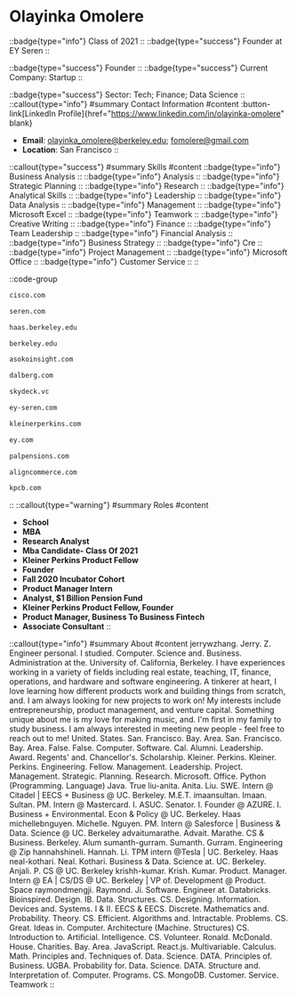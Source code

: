 # Olayinka Omolere
::badge{type="info"}
Class of 2021
::
::badge{type="success"}
Founder at EY Seren
::

::badge{type="success"}
Founder
::
::badge{type="success"}
Current Company: Startup
::

::badge{type="success"}
Sector: Tech; Finance; Data Science
::
::callout{type="info"}
#summary
Contact Information
#content
:button-link[LinkedIn Profile]{href="https://www.linkedin.com/in/olayinka-omolere" blank}
- **Email**: olayinka_omolere@berkeley.edu; fomolere@gmail.com
- **Location**: San Francisco
::

::callout{type="success"}
#summary
Skills
#content
::badge{type="info"}
Business Analysis
::
::badge{type="info"}
Analysis
::
::badge{type="info"}
Strategic Planning
::
::badge{type="info"}
Research
::
::badge{type="info"}
Analytical Skills
::
::badge{type="info"}
Leadership
::
::badge{type="info"}
Data Analysis
::
::badge{type="info"}
Management
::
::badge{type="info"}
Microsoft Excel
::
::badge{type="info"}
Teamwork
::
::badge{type="info"}
Creative Writing
::
::badge{type="info"}
Finance
::
::badge{type="info"}
Team Leadership
::
::badge{type="info"}
Financial Analysis
::
::badge{type="info"}
Business Strategy
::
::badge{type="info"}
Cre
::
::badge{type="info"}
Project Management
::
::badge{type="info"}
Microsoft Office
::
::badge{type="info"}
Customer Service
::
::

::code-group
```bash [Cisco]
cisco.com
```
```bash [Seren]
seren.com
```
```bash [Haas Business School at University of California Berkeley]
haas.berkeley.edu
```
```bash [UC Berkeley]
berkeley.edu
```
```bash [Asoko Insight]
asokoinsight.com
```
```bash [Dalberg Global Development Advisors]
dalberg.com
```
```bash [Berkeley SkyDeck Fund]
skydeck.vc
```
```bash [EY Seren]
ey-seren.com
```
```bash [KPCB]
kleinerperkins.com
```
```bash [EY]
ey.com
```
```bash [PAL Pensions]
palpensions.com
```
```bash [Veem]
aligncommerce.com
```
```bash [Kleiner Perkins Caufield & Byers]
kpcb.com
```
::
::callout{type="warning"}
#summary
Roles
#content
- **School**
- **MBA**
- **Research Analyst**
- **Mba Candidate- Class Of 2021**
- **Kleiner Perkins Product Fellow**
- **Founder**
- **Fall 2020 Incubator Cohort**
- **Product Manager Intern**
- **Analyst, $1 Billion Pension Fund**
- **Kleiner Perkins Product Fellow, Founder**
- **Product Manager, Business To Business Fintech**
- **Associate Consultant**
::

::callout{type="info"}
#summary
About
#content
jerrywzhang. Jerry. Z. Engineer personal. I studied. Computer. Science and. Business. Administration at the. University of. California, Berkeley. I have experiences working in a variety of fields including real estate, teaching, IT, finance, operations, and hardware and software engineering. A tinkerer at heart, I love learning how different products work and building things from scratch, and. I am always looking for new projects to work on! My interests include entrepreneurship, product management, and venture capital. Something unique about me is my love for making music, and. I'm first in my family to study business. I am always interested in meeting new people - feel free to reach out to me! United. States. San. Francisco. Bay. Area. San. Francisco. Bay. Area. False. False. Computer. Software. Cal. Alumni. Leadership. Award. Regents' and. Chancellor's. Scholarship. Kleiner. Perkins. Kleiner. Perkins. Engineering. Fellow. Management. Leadership. Project. Management. Strategic. Planning. Research. Microsoft. Office. Python (Programming. Language) Java. True liu-anita. Anita. Liu. SWE. Intern @ Citadel | EECS + Business @ UC. Berkeley. M.E.T. imaansultan. Imaan. Sultan. PM. Intern @ Mastercard. I. ASUC. Senator. I. Founder @ AZURE. I. Business + Environmental. Econ & Policy @ UC. Berkeley. Haas michellebnguyen. Michelle. Nguyen. PM. Intern @ Salesforce | Business & Data. Science @ UC. Berkeley advaitumarathe. Advait. Marathe. CS & Business. Berkeley. Alum sumanth-gurram. Sumanth. Gurram. Engineering @ Zip hannahshineli. Hannah. Li. TPM intern @Tesla | UC. Berkeley. Haas neal-kothari. Neal. Kothari. Business & Data. Science at. UC. Berkeley. Anjali. P. CS @ UC. Berkeley krishh-kumar. Krish. Kumar. Product. Manager. Intern @ EA | CS/DS @ UC. Berkeley | VP of. Development @ Product. Space raymondmengji. Raymond. Ji. Software. Engineer at. Databricks. Bioinspired. Design. IB. Data. Structures. CS. Designing. Information. Devices and. Systems. I & II. EECS & EECS. Discrete. Mathematics and. Probability. Theory. CS. Efficient. Algorithms and. Intractable. Problems. CS. Great. Ideas in. Computer. Architecture (Machine. Structures) CS. Introduction to. Artificial. Intelligence. CS. Volunteer. Ronald. McDonald. House. Charities. Bay. Area. JavaScript. React.js. Multivariable. Calculus. Math. Principles and. Techniques of. Data. Science. DATA. Principles of. Business. UGBA. Probability for. Data. Science. DATA. Structure and. Interpretation of. Computer. Programs. CS. MongoDB. Customer. Service. Teamwork
::
